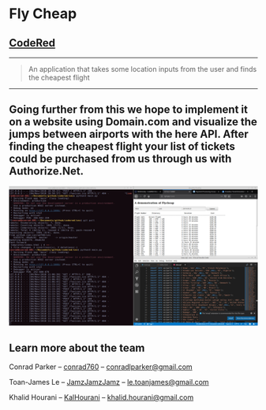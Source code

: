 # Fly Cheap
## [CodeRed](https://uhcode.red/#1)
---
> An application that takes some location inputs from the user and finds the cheapest flight
---
Going further from this we hope to implement it on a website using Domain.com and visualize the jumps between airports with the here API. After finding the cheapest flight your list of tickets could be purchased from us through us with Authorize.Net. 
---

![](header.png)

## Learn more about the team
Conrad Parker – [conrad760](https://github.com/conrad760) – conradlparker@gmail.com

Toan-James Le – [JamzJamzJamz](https://github.com/JamzJamzJamz) – le.toanjames@gmail.com

Khalid Hourani – [KalHourani](https://github.com/KalHourani) – khalid.hourani@gmail.com
